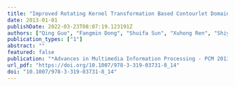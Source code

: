 ```yaml
---
title: "Improved Rotating Kernel Transformation Based Contourlet Domain Image Denoising Framework (Advances in Multimedia Information Processing - PCM 2013 - 14th Pacific-Rim Conference on Multimedia, 2013)"
date: 2013-01-01
publishDate: 2022-03-23T08:07:19.123191Z
authors: ["Qing Guo", "Fangmin Dong", "Shuifa Sun", "Xuhong Ren", "Shiyu Feng", "Bruce Zhi Gao"]
publication_types: ["1"]
abstract: ""
featured: false
publication: "*Advances in Multimedia Information Processing - PCM 2013 - 14th Pacific-Rim Conference on Multimedia, Nanjing, China, December 13-16, 2013. Proceedings*"
url_pdf: "https://doi.org/10.1007/978-3-319-03731-8_14"
doi: "10.1007/978-3-319-03731-8_14"
---
```



